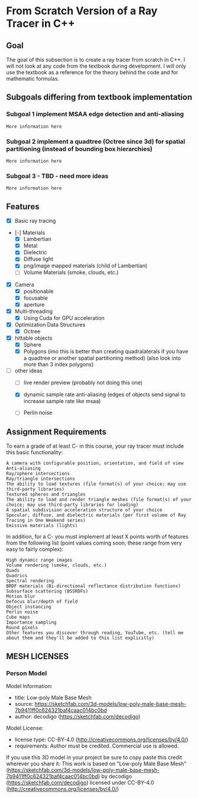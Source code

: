 # From Scratch Version of a Ray Tracer in C++ 

## Goal
The goal of this subsection is to create a ray tracer from scratch in C++. I will not look at any code from the textbook during development. I will only use the textbook as a reference for the theory behind the code and for mathematic formulas. 

## Subgoals differing from textbook implementation

### Subgoal 1 implement MSAA edge detection and anti-aliasing
    More information here


### Subgoal 2 implement a quadtree (Octree since 3d) for spatial partitioning (instead of bounding box hierarchies)
    More information here


### Subgoal 3 - TBD - need more ideas
    More information here 


## Features
- [X] Basic ray tracing
- [-] Materials
    - [X] Lambertian
    - [X] Metal
    - [X] Dielectric
    - [X] Diffuse light
    - [X] png/image mapped materials (child of Lambertian)
    - [ ] Volume Materials (smoke, clouds, etc.)
- [X] Camera
    - [X] positionable
    - [X] focusable
    - [X] aperture
- [X] Multi-threading
    - [X] Using Cuda for GPU acceleration
- [X] Optimization Data Structures
    - [X] Octree 
- [X] hittable objects
    - [X] Sphere
    - [X] Polygons (imo this is better than creating quadralaterals if you have a quadtree or another spatial partitioning method) (also look into more than 3 index polygons)

- [ ] other ideas
    - [ ] live render preview (probably not doing this one) 
    - [X] dynamic sample rate anti-aliasing (edges of objects send signal to increase sample rate like msaa)
    - [ ] Perlin noise



## Assignment Requirements
To earn a grade of at least C- in this course, your ray tracer must include this basic functionality:

    A camera with configurable position, orientation, and field of view
    Anti-aliasing
    Ray/sphere intersections
    Ray/triangle intersections
    The ability to load textures (file format(s) of your choice; may use third-party libraries)
    Textured spheres and triangles
    The ability to load and render triangle meshes (file format(s) of your choice; may use third-party libraries for loading)
    A spatial subdivision acceleration structure of your choice
    Specular, diffuse, and dielectric materials (per first volume of Ray Tracing in One Weekend series)
    Emissive materials (lights)

In addition, for a C- you must implement at least X points worth of features from the following list (point values coming soon; these range from very easy to fairly complex):

    High dynamic range images
    Volume rendering (smoke, clouds, etc.)
    Quads
    Quadrics
    Spectral rendering
    BRDF materials (Bi-directional reflectance distribution functions)
    Subsurface scattering (BSSRDFs)
    Motion blur
    Defocus blur/depth of field
    Object instancing
    Perlin noise
    Cube maps
    Importance sampling
    Round pixels
    Other features you discover through reading, YouTube, etc. (tell me about them and they'll be added to this list explicitly)




## MESH LICENSES


### Person Model
Model Information:
* title:	Low-poly Male Base Mesh
* source:	https://sketchfab.com/3d-models/low-poly-male-base-mesh-7b9411ff0c624321baf4caac014bc0bd
* author:	decodigo (https://sketchfab.com/decodigo)

Model License:
* license type:	CC-BY-4.0 (http://creativecommons.org/licenses/by/4.0/)
* requirements:	Author must be credited. Commercial use is allowed.

If you use this 3D model in your project be sure to copy paste this credit wherever you share it:
This work is based on "Low-poly Male Base Mesh" (https://sketchfab.com/3d-models/low-poly-male-base-mesh-7b9411ff0c624321baf4caac014bc0bd) by decodigo (https://sketchfab.com/decodigo) licensed under CC-BY-4.0 (http://creativecommons.org/licenses/by/4.0/)